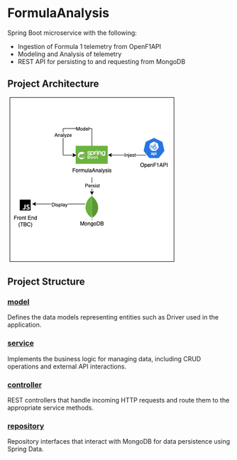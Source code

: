 # FormulaAnalysis
Spring Boot microservice with the following:  
  - Ingestion of Formula 1 telemetry from OpenF1API
  - Modeling and Analysis of telemetry
  - REST API for persisting to and requesting from MongoDB
## Project Architecture
![Architecture Diagram](https://github.com/mcheaman/FormulaAnalysis/blob/main/FormulaAnalysis.drawio.png?raw=true)

## Project Structure

### [model](https://github.com/mcheaman/FormulaAnalysis/tree/main/src/main/java/com/f1telemetry/race_telemetry_analyzer/model)
Defines the data models representing entities such as Driver used in the application.
### [service](https://github.com/mcheaman/FormulaAnalysis/tree/main/src/main/java/com/f1telemetry/race_telemetry_analyzer/service)
Implements the business logic for managing data, including CRUD operations and external API interactions.
### [controller](https://github.com/mcheaman/FormulaAnalysis/tree/main/src/main/java/com/f1telemetry/race_telemetry_analyzer/controller)  
REST controllers that handle incoming HTTP requests and route them to the appropriate service methods.
### [repository](https://github.com/mcheaman/FormulaAnalysis/tree/main/src/main/java/com/f1telemetry/race_telemetry_analyzer/repository)  
Repository interfaces that interact with MongoDB for data persistence using Spring Data.


